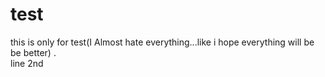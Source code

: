 # test
this is only for test(I Almost hate everything...like i hope everything will be be better) . 
<br>
line 2nd

